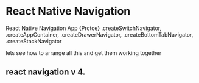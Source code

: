 # React Native Navigation
React Native  Navigation App {Prctce}
  .createSwitchNavigator,
  .createAppContainer,
  .createDrawerNavigator,
  .createBottomTabNavigator,
  .createStackNavigator
  
  lets see how to arrange all this and get them working together 
  
  ## react navigation v 4.
